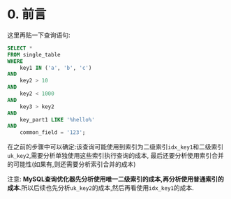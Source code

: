 # 0. 前言

这里再贴一下查询语句:

```sql
SELECT *
FROM single_table
WHERE
    key1 IN ('a', 'b', 'c')
AND
    key2 > 10
AND
    key2 < 1000
AND
    key3 > key2
AND
    key_part1 LIKE '%hello%'
AND
    common_field = '123';
```

在之前的步骤中可以确定:该查询可能使用到索引为二级索引`idx_key1`和二级索引`uk_key2`,需要分析单独使用这些索引执行查询的成本,
最后还要分析使用索引合并的可能性(如果有,则还需要分析索引合并的成本)

注意: **MySQL查询优化器先分析使用唯一二级索引的成本,再分析使用普通索引的成本**.所以后续也先分析`uk_key2`的成本,然后再看使用`idx_key1`的成本.
